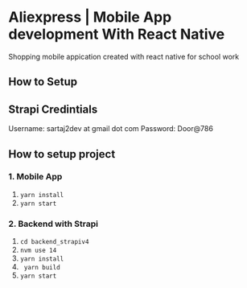# Aliexpress | Mobile App development With React Native

Shopping mobile appication created with react native for school work

## How to Setup

## Strapi Credintials

Username: sartaj2dev at gmail dot com
Password: Door@786

## How to setup project

### 1. Mobile App

1. <code>yarn install</code>
2. <code>yarn start</code>

### 2. Backend with Strapi

1. <code>cd backend_strapiv4</code>
2. <code>nvm use 14</code>
3. <code>yarn install</code>
4. <code> yarn build</code>
5. <code>yarn start</code>
